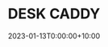 ---
date: 2023-01-13T0:00:00+10:00
description: A white an orange desk organiser by @Tuskandrew
draft: false
icon: 2023-01-13-desk-caddy.webp
language: en
title: DESK CADDY
link: https://www.reddit.com/r/tomsachs/comments/10af20c/ts_inspired_desk_caddy_20_for_the_new_year/
alt: A photo of a desk organiser filled with krink, white out and milwauke pens. Also contains olfa cutters.

---